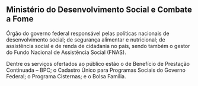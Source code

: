 Ministério do Desenvolvimento Social e Combate a Fome
---

Órgão do governo federal responsável pelas políticas nacionais de desenvolvimento social; de segurança alimentar e nutricional; de assistência social e de renda de cidadania no país, sendo também o gestor do Fundo Nacional de Assistência Social (FNAS).

Dentre os serviços ofertados ao público estão o de Benefício de Prestação Continuada – BPC; o Cadastro Único para Programas Sociais do Governo Federal; o Programa Cisternas; e o Bolsa Família.